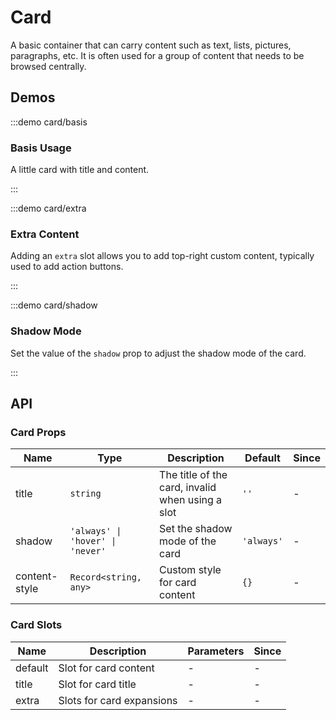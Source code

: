 # Card

A basic container that can carry content such as text, lists, pictures, paragraphs, etc. It is often used for a group of content that needs to be browsed centrally.

## Demos

:::demo card/basis

### Basis Usage

A little card with title and content.

:::

:::demo card/extra

### Extra Content

Adding an `extra` slot allows you to add top-right custom content, typically used to add action buttons.

:::

:::demo card/shadow

### Shadow Mode

Set the value of the `shadow` prop to adjust the shadow mode of the card.

:::

## API

### Card Props

| Name          | Type                             | Description                                      | Default    | Since |
| ------------- | -------------------------------- | ------------------------------------------------ | ---------- | ----- |
| title         | `string`                         | The title of the card, invalid when using a slot | `''`       | -     |
| shadow        | `'always' \| 'hover' \| 'never'` | Set the shadow mode of the card                  | `'always'` | -     |
| content-style | `Record<string, any>`            | Custom style for card content                    | `{}`       | -     |

### Card Slots

| Name    | Description               | Parameters | Since |
| ------- | ------------------------- | ---------- | ----- |
| default | Slot for card content     | -          | -     |
| title   | Slot for card title       | -          | -     |
| extra   | Slots for card expansions | -          | -     |
